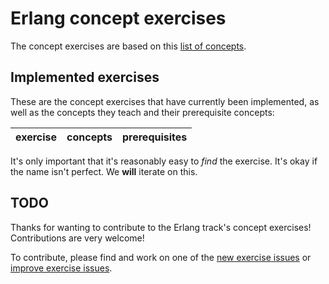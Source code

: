 # Erlang concept exercises

The concept exercises are based on this [list of concepts][reference-shared].

## Implemented exercises

These are the concept exercises that have currently been implemented, as well as the concepts they teach and their prerequisite concepts:

| exercise | concepts | prerequisites |
| -------- | -------- | ------------- |


It's only important that it's reasonably easy to _find_ the exercise. It's okay if the name isn't perfect. We **will** iterate on this.

## TODO

Thanks for wanting to contribute to the Erlang track's concept exercises! Contributions are very welcome!

To contribute, please find and work on one of the [new exercise issues][issues-new-exercise] or [improve exercise issues][issues-improve-exercise].

[reference-shared]: ../../reference/README.md
[reference]: ./reference.md
[issues-new-exercise]: https://github.com/exercism/v3/issues?utf8=%E2%9C%93&q=is%3Aopen+label%3Atrack%2Ferlang+label%3Atype%2Fnew-exercise+label%3Astatus%2Fhelp-wanted
[issues-improve-exercise]: https://github.com/exercism/v3/issues?utf8=%E2%9C%93&q=is%3Aopen+label%3Atrack%2Ferlang+label%3Atype%2Fimprove-exercise+label%3Astatus%2Fhelp-wanted
